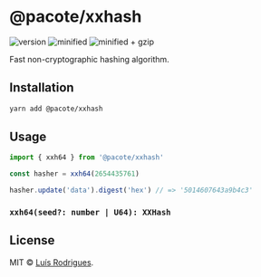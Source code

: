 # @pacote/xxhash

![version](https://badgen.net/npm/v/@pacote/xxhash)
![minified](https://badgen.net/bundlephobia/min/@pacote/xxhash)
![minified + gzip](https://badgen.net/bundlephobia/minzip/@pacote/xxhash)

Fast non-cryptographic hashing algorithm.

## Installation

```bash
yarn add @pacote/xxhash
```

## Usage

```typescript
import { xxh64 } from '@pacote/xxhash'

const hasher = xxh64(2654435761)

hasher.update('data').digest('hex') // => '5014607643a9b4c3'
```

### `xxh64(seed?: number | U64): XXHash`

## License

MIT © [Luís Rodrigues](https://goblindegook.com).
